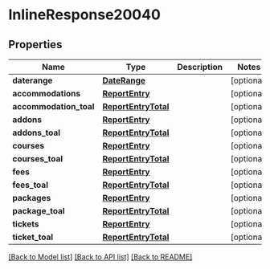 # InlineResponse20040

## Properties
Name | Type | Description | Notes
------------ | ------------- | ------------- | -------------
**daterange** | [**DateRange**](DateRange.md) |  | [optional] 
**accommodations** | [**ReportEntry**](ReportEntry.md) |  | [optional] 
**accommodation_toal** | [**ReportEntryTotal**](ReportEntryTotal.md) |  | [optional] 
**addons** | [**ReportEntry**](ReportEntry.md) |  | [optional] 
**addons_toal** | [**ReportEntryTotal**](ReportEntryTotal.md) |  | [optional] 
**courses** | [**ReportEntry**](ReportEntry.md) |  | [optional] 
**courses_toal** | [**ReportEntryTotal**](ReportEntryTotal.md) |  | [optional] 
**fees** | [**ReportEntry**](ReportEntry.md) |  | [optional] 
**fees_toal** | [**ReportEntryTotal**](ReportEntryTotal.md) |  | [optional] 
**packages** | [**ReportEntry**](ReportEntry.md) |  | [optional] 
**package_toal** | [**ReportEntryTotal**](ReportEntryTotal.md) |  | [optional] 
**tickets** | [**ReportEntry**](ReportEntry.md) |  | [optional] 
**ticket_toal** | [**ReportEntryTotal**](ReportEntryTotal.md) |  | [optional] 

[[Back to Model list]](../README.md#documentation-for-models) [[Back to API list]](../README.md#documentation-for-api-endpoints) [[Back to README]](../README.md)


